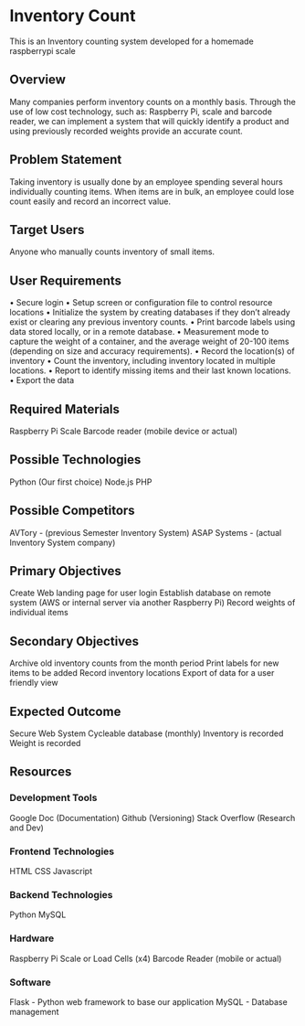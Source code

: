 # Inventory Count
This is an Inventory counting system developed for a homemade raspberrypi scale

## Overview
Many companies perform inventory counts on a monthly basis. Through the use of low cost technology,
such as: Raspberry Pi, scale and barcode reader, we can implement a system that will quickly
identify a product and using previously recorded weights provide an accurate count.

## Problem Statement
Taking inventory is usually done by an employee spending several hours individually counting items.
When items are in bulk, an employee could lose count easily and record an incorrect value.

## Target Users
Anyone who manually counts inventory of small items.

## User Requirements
• Secure login
• Setup screen or configuration file to control resource locations
• Initialize the system by creating databases if they don’t already exist or clearing any previous inventory counts.
• Print barcode labels using data stored locally, or in a remote database.
• Measurement mode to capture the weight of a container, and the average weight of 20-100 items (depending on size and accuracy requirements).
• Record the location(s) of inventory
• Count the inventory, including inventory located in multiple locations.
• Report to identify missing items and their last known locations.
• Export the data

## Required Materials
Raspberry Pi
Scale
Barcode reader (mobile device or actual)

## Possible Technologies
Python (Our first choice)
Node.js
PHP

## Possible Competitors
AVTory - (previous Semester Inventory System)
ASAP Systems - (actual Inventory System company)

## Primary Objectives
Create Web landing page for user login
Establish database on remote system (AWS or internal server via another Raspberry Pi)
Record weights of individual items

## Secondary Objectives
Archive old inventory counts from the month period
Print labels for new items to be added
Record inventory locations
Export of data for a user friendly view

## Expected Outcome
Secure Web System
Cycleable database (monthly)
Inventory is recorded
Weight is recorded

## Resources
### Development Tools
Google Doc (Documentation)
Github (Versioning)
Stack Overflow (Research and Dev)

### Frontend Technologies
HTML
CSS
Javascript

### Backend Technologies
Python
MySQL

### Hardware
Raspberry Pi
Scale or Load Cells (x4)
Barcode Reader (mobile or actual)

### Software
Flask - Python web framework to base our application
MySQL - Database management

